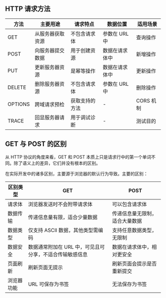 ## HTTP 请求方法

| 方法    | 主要用途         | 请求特点       | 数据位置       | 适用场景  |
| ------- | ---------------- | -------------- | -------------- | --------- |
| GET     | 从服务器获取资源 | 不包含请求体   | 参数在 URL 中  | 查询操作  |
| POST    | 向服务器提交数据 | 用于创建资源   | 数据在请求体中 | 新增操作  |
| PUT     | 更新服务器资源   | 是幂等操作     | 数据在请求体中 | 更新操作  |
| DELETE  | 删除服务器资源   | 不包含请求体   | 参数在 URL 中  | 删除操作  |
| OPTIONS | 跨域请求预检     | 获取支持的方法 | -              | CORS 机制 |
| TRACE   | 回显服务器请求   | 用于调试诊断   | -              | 测试目的  |

## GET 与 POST 的区别

从 HTTP 协议的角度来看，GET 和 POST 本质上只是请求行中的第一个单词不同。除了语义上的差异，它们并没有根本的区别。

在实际开发中的诸多区别，主要源于浏览器的默认行为导致。主要的区别：

| 区别类型   | GET                                                     | POST                           |
| ---------- | ------------------------------------------------------- | ------------------------------ |
| 请求体     | 浏览器发送时不会附带请求体                              | 可以包含请求体                 |
| 数据传输   | 传递信息量有限，适合少量数据                            | 传递信息量无限制，适合大量数据 |
| 数据类型   | 仅支持 ASCII 数据，其他类型需编码                       | 支持任意数据类型，无限制       |
| 数据安全   | 数据通常附加在 URL 中，可见且可分享，不适合传输敏感信息 | 数据在请求体中，相对更安全     |
| 页面刷新   | 刷新页面无提示                                          | 刷新页面会提示是否重新提交     |
| 浏览器功能 | URL 可保存为书签                                        | 无法保存为书签                 |
